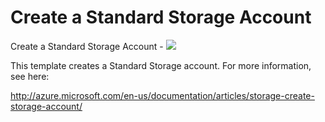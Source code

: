 # Create a Standard Storage Account

Create a Standard Storage Account  - <a href="https://portal.azure.com/#create/Microsoft.Template/uri/https%3A%2F%2Fraw.githubusercontent.com%2FDrewm3%2Fazure-quickstart-templates%2Fmaster%2F101-create-storage-account-standard%2Fazuredeploy.json" target="_blank">
    <img src="http://azuredeploy.net/deploybutton.png"/>
</a>

This template creates a Standard Storage account. For more information, see here:

http://azure.microsoft.com/en-us/documentation/articles/storage-create-storage-account/
